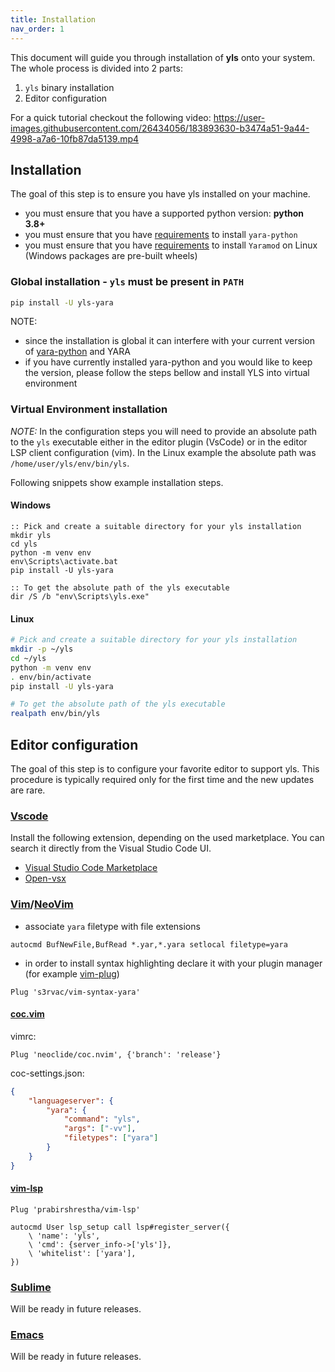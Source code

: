 ```yaml
---
title: Installation
nav_order: 1
---
```


This document will guide you through installation of **yls** onto your system.
The whole process is divided into 2 parts:

1. `yls` binary installation
2. Editor configuration

For a quick tutorial checkout the following video:
https://user-images.githubusercontent.com/26434056/183893630-b3474a51-9a44-4998-a7a6-10fb87da5139.mp4

## Installation

The goal of this step is to ensure you have yls installed on your machine.

- you must ensure that you have a supported python version: **python 3.8+**
- you must ensure that you have [requirements](https://github.com/VirusTotal/yara-python#installation) to install `yara-python`
- you must ensure that you have [requirements](https://yaramod.readthedocs.io/en/latest/installation.html#requirements) to install `Yaramod` on Linux (Windows packages are pre-built wheels)

### Global installation - `yls` must be present in `PATH`

```bash
pip install -U yls-yara
```

NOTE:
- since the installation is global it can interfere with your current version of [yara-python](https://pypi.org/project/yara-python/) and YARA
- if you have currently installed yara-python and you would like to keep the version, please follow the steps bellow and install YLS into virtual environment

### Virtual Environment installation

*NOTE:* In the configuration steps you will need to provide an absolute path to
the `yls` executable either in the editor plugin (VsCode) or in the editor LSP
client configuration (vim). In the Linux example the absolute path was
`/home/user/yls/env/bin/yls`.

Following snippets show example installation steps.

#### Windows

```Batchfile
:: Pick and create a suitable directory for your yls installation
mkdir yls
cd yls
python -m venv env
env\Scripts\activate.bat
pip install -U yls-yara

:: To get the absolute path of the yls executable
dir /S /b "env\Scripts\yls.exe"
```

#### Linux

```bash
# Pick and create a suitable directory for your yls installation
mkdir -p ~/yls
cd ~/yls
python -m venv env
. env/bin/activate
pip install -U yls-yara

# To get the absolute path of the yls executable
realpath env/bin/yls
```

## Editor configuration

The goal of this step is to configure your favorite editor to support yls. This
procedure is typically required only for the first time and the new updates are
rare.

### [Vscode](https://code.visualstudio.com/)

Install the following extension, depending on the used marketplace. You can search it directly from the Visual Studio Code UI.

- [Visual Studio Code Marketplace](https://marketplace.visualstudio.com/items?itemName=avast-threatlabs-yara.vscode-yls)
- [Open-vsx](https://open-vsx.org/extension/avast-threatlabs-yara/vscode-yls)

### [Vim](https://www.vim.org/)/[NeoVim](https://neovim.io/)

- associate `yara` filetype with file extensions

```vim-script
autocmd BufNewFile,BufRead *.yar,*.yara setlocal filetype=yara
```

- in order to install syntax highlighting declare it with your plugin manager (for example [vim-plug](https://github.com/junegunn/vim-plug))

```vim-script
Plug 's3rvac/vim-syntax-yara'
```

#### [coc.vim](https://github.com/neoclide/coc.nvim)

vimrc:
```vim-script
Plug 'neoclide/coc.nvim', {'branch': 'release'}
```

coc-settings.json:
```json
{
	"languageserver": {
		"yara": {
			"command": "yls",
			"args": ["-vv"],
			"filetypes": ["yara"]
		}
	}
}
```

#### [vim-lsp](https://github.com/prabirshrestha/vim-lsp)

```vim-script
Plug 'prabirshrestha/vim-lsp'
```

```vim-script
autocmd User lsp_setup call lsp#register_server({
    \ 'name': 'yls',
    \ 'cmd': {server_info->['yls']},
    \ 'whitelist': ['yara'],
})
```

### [Sublime](https://www.sublimetext.com/)

Will be ready in future releases.

### [Emacs](https://www.gnu.org/software/emacs/)

Will be ready in future releases.
